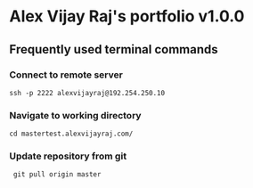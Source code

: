 # Alex Vijay Raj's portfolio v1.0.0

## Frequently used terminal commands

### Connect to remote server
```
ssh -p 2222 alexvijayraj@192.254.250.10
```

### Navigate to working directory
```
cd mastertest.alexvijayraj.com/
```

### Update repository from git
```
 git pull origin master
```
